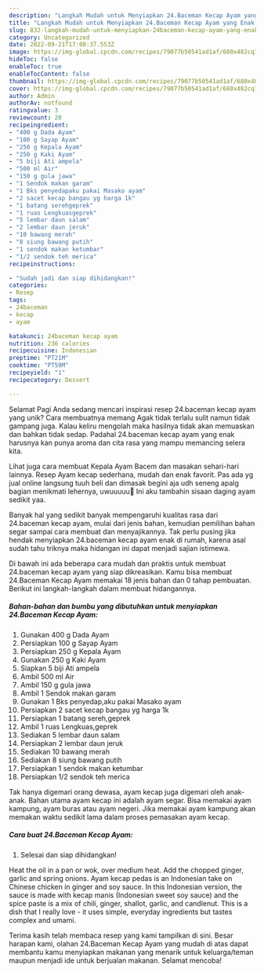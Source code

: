 ```yaml
---
description: "Langkah Mudah untuk Menyiapkan 24.Baceman Kecap Ayam yang Enak, Enak"
title: "Langkah Mudah untuk Menyiapkan 24.Baceman Kecap Ayam yang Enak, Enak"
slug: 832-langkah-mudah-untuk-menyiapkan-24baceman-kecap-ayam-yang-enak-enak
category: Uncategorized
date: 2022-09-21T17:08:37.553Z
image: https://img-global.cpcdn.com/recipes/79077b50541ad1af/680x482cq70/24baceman-kecap-ayam-foto-resep-utama.jpg
hideToc: false
enableToc: true
enableTocContent: false
thumbnail: https://img-global.cpcdn.com/recipes/79077b50541ad1af/680x482cq70/24baceman-kecap-ayam-foto-resep-utama.jpg
cover: https://img-global.cpcdn.com/recipes/79077b50541ad1af/680x482cq70/24baceman-kecap-ayam-foto-resep-utama.jpg
author: Admin
authorAv: notfound
ratingvalue: 3
reviewcount: 20
recipeingredient:
- "400 g Dada Ayam"
- "100 g Sayap Ayam"
- "250 g Kepala Ayam"
- "250 g Kaki Ayam"
- "5 biji Ati ampela"
- "500 ml Air"
- "150 g gula jawa"
- "1 Sendok makan garam"
- "1 Bks penyedapaku pakai Masako ayam"
- "2 sacet kecap bangau yg harga 1k"
- "1 batang serehgeprek"
- "1 ruas Lengkuasgeprek"
- "5 lembar daun salam"
- "2 lembar daun jeruk"
- "10 bawang merah"
- "8 siung bawang putih"
- "1 sendok makan ketumbar"
- "1/2 sendok teh merica"
recipeinstructions:

- "Sudah jadi dan siap dihidangkan!"
categories:
- Resep
tags:
- 24baceman
- kecap
- ayam

katakunci: 24baceman kecap ayam 
nutrition: 236 calories
recipecuisine: Indonesian
preptime: "PT21M"
cooktime: "PT59M"
recipeyield: "1"
recipecategory: Dessert

---
```



Selamat Pagi Anda sedang mencari inspirasi resep 24.baceman kecap ayam yang unik? Cara membuatnya memang Agak tidak terlalu sulit namun tidak gampang juga. Kalau keliru mengolah maka hasilnya tidak akan memuaskan dan bahkan tidak sedap. Padahal 24.baceman kecap ayam yang enak harusnya kan punya aroma dan cita rasa yang mampu memancing selera kita.


Lihat juga cara membuat Kepala Ayam Bacem dan masakan sehari-hari lainnya. Resep Ayam kecap sederhana, mudah dan enak favorit. Pas ada yg jual online langsung tuuh beli dan dimasak begini aja udh seneng apalg bagian menikmati lehernya, uwuuuuu🤤 Ini aku tambahin sisaan daging ayam sedikit yaa.

Banyak hal yang sedikit banyak mempengaruhi kualitas rasa dari 24.baceman kecap ayam, mulai dari jenis bahan, kemudian pemilihan bahan segar sampai cara membuat dan menyajikannya. Tak perlu pusing jika hendak menyiapkan 24.baceman kecap ayam enak di rumah, karena asal sudah tahu triknya maka hidangan ini dapat menjadi sajian istimewa.


Di bawah ini ada beberapa cara mudah dan praktis untuk membuat 24.baceman kecap ayam yang siap dikreasikan. Kamu bisa membuat 24.Baceman Kecap Ayam memakai 18 jenis bahan dan 0 tahap pembuatan. Berikut ini langkah-langkah dalam membuat hidangannya.

<!--inarticleads1-->

##### Bahan-bahan dan bumbu yang dibutuhkan untuk menyiapkan 24.Baceman Kecap Ayam:

1. Gunakan 400 g Dada Ayam
1. Persiapkan 100 g Sayap Ayam
1. Persiapkan 250 g Kepala Ayam
1. Gunakan 250 g Kaki Ayam
1. Siapkan 5 biji Ati ampela
1. Ambil 500 ml Air
1. Ambil 150 g gula jawa
1. Ambil 1 Sendok makan garam
1. Gunakan 1 Bks penyedap,aku pakai Masako ayam
1. Persiapkan 2 sacet kecap bangau yg harga 1k
1. Persiapkan 1 batang sereh,geprek
1. Ambil 1 ruas Lengkuas,geprek
1. Sediakan 5 lembar daun salam
1. Persiapkan 2 lembar daun jeruk
1. Sediakan 10 bawang merah
1. Sediakan 8 siung bawang putih
1. Persiapkan 1 sendok makan ketumbar
1. Persiapkan 1/2 sendok teh merica


Tak hanya digemari orang dewasa, ayam kecap juga digemari oleh anak-anak. Bahan utama ayam kecap ini adalah ayam segar. Bisa memakai ayam kampung, ayam buras atau ayam negeri. Jika memakai ayam kampung akan memakan waktu sedikit lama dalam proses pemasakan ayam kecap. 

<!--inarticleads2-->

##### Cara buat 24.Baceman Kecap Ayam:


1. Selesai dan siap dihidangkan!

Heat the oil in a pan or wok, over medium heat. Add the chopped ginger, garlic and spring onions. Ayam kecap pedas is an Indonesian take on Chinese chicken in ginger and soy sauce. In this Indonesian version, the sauce is made with kecap manis (Indonesian sweet soy sauce) and the spice paste is a mix of chili, ginger, shallot, garlic, and candlenut. This is a dish that I really love - it uses simple, everyday ingredients but tastes complex and umami. 

Terima kasih telah membaca resep yang kami tampilkan di sini. Besar harapan kami, olahan 24.Baceman Kecap Ayam yang mudah di atas dapat membantu kamu menyiapkan makanan yang menarik untuk keluarga/teman maupun menjadi ide untuk berjualan makanan. Selamat mencoba!
